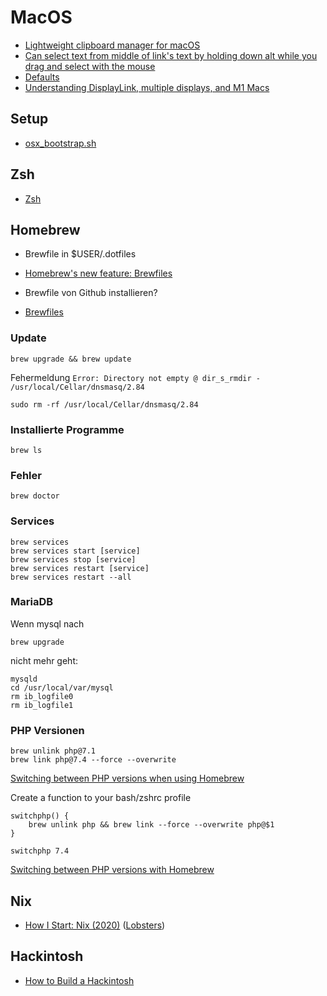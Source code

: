 # MacOS

- [Lightweight clipboard manager for macOS](https://github.com/p0deje/Maccy)
- [Can select text from middle of link's text by holding down alt while you drag and select with the mouse](https://twitter.com/MBoffin/status/1218668903586394112)
- [Defaults](https://macos-defaults.com/#%F0%9F%99%8B-what-s-a-defaults-command)
- [Understanding DisplayLink, multiple displays, and M1 Macs](https://danielcompton.net/2021/07/28/apple-m1-displaylink-multiple-display)

## Setup

- [osx_bootstrap.sh](https://gist.github.com/codeinthehole/26b37efa67041e1307db)

## Zsh

- [Zsh](https://github.com/nikitavoloboev/knowledge/blob/5206fcdfa83dcbccc04de33975a23b9d22f82bbe/unix/shell/zsh/zsh.md)

## Homebrew

- Brewfile in $USER/.dotfiles

- [Homebrew's new feature: Brewfiles](https://coderwall.com/p/afmnbq/homebrew-s-new-feature-brewfiles)
- Brewfile von Github installieren?
- [Brewfiles](https://brewfile.info/)

### Update

```
brew upgrade && brew update
```

Fehermeldung 
`Error: Directory not empty @ dir_s_rmdir - /usr/local/Cellar/dnsmasq/2.84`

```
sudo rm -rf /usr/local/Cellar/dnsmasq/2.84
```

### Installierte Programme

```
brew ls
```

### Fehler

```
brew doctor
```

### Services

```
brew services
brew services start [service]
brew services stop [service]
brew services restart [service]
brew services restart --all
```

### MariaDB

Wenn mysql nach
```
brew upgrade
```
nicht mehr geht:

```
mysqld
cd /usr/local/var/mysql
rm ib_logfile0
rm ib_logfile1 
```

### PHP Versionen

```
brew unlink php@7.1
brew link php@7.4 --force --overwrite
```

[Switching between PHP versions when using Homebrew](https://localheinz.com/blog/2020/05/05/switching-between-php-versions-when-using-homebrew/)

Create a function to your bash/zshrc profile

```
switchphp() {
    brew unlink php && brew link --force --overwrite php@$1
}

switchphp 7.4
```

[Switching between PHP versions with Homebrew](https://dcblog.dev/switching-between-php-versions-with-homebrew)

## Nix

- [How I Start: Nix (2020)](https://christine.website/blog/how-i-start-nix-2020-03-08) ([Lobsters](https://lobste.rs/s/lktf6u/how_i_start_nix))

## Hackintosh

- [How to Build a Hackintosh](https://www.freecodecamp.org/news/build-a-hackintosh/)
